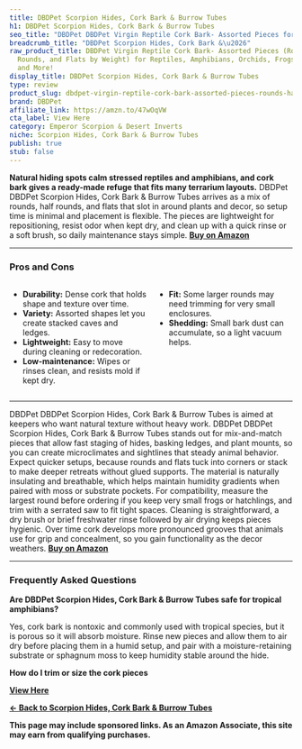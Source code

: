 ```yaml
---
title: DBDPet Scorpion Hides, Cork Bark & Burrow Tubes
h1: DBDPet Scorpion Hides, Cork Bark & Burrow Tubes
seo_title: "DBDPet DBDPet Virgin Reptile Cork Bark- Assorted Pieces for\u2026"
breadcrumb_title: "DBDPet Scorpion Hides, Cork Bark &\u2026"
raw_product_title: DBDPet Virgin Reptile Cork Bark- Assorted Pieces (Rounds, Half
  Rounds, and Flats by Weight) for Reptiles, Amphibians, Orchids, Frogs, Terrariums
  and More!
display_title: DBDPet Scorpion Hides, Cork Bark & Burrow Tubes
type: review
product_slug: dbdpet-virgin-reptile-cork-bark-assorted-pieces-rounds-half-rounds-and-050adbde
brand: DBDPet
affiliate_link: https://amzn.to/47wOqVW
cta_label: View Here
category: Emperor Scorpion & Desert Inverts
niche: Scorpion Hides, Cork Bark & Burrow Tubes
publish: true
stub: false
---
```


<div id="intro" class="full-width">
  <p><strong>Natural hiding spots calm stressed reptiles and amphibians, and cork bark gives a ready-made refuge that fits many terrarium layouts.</strong> DBDPet DBDPet Scorpion Hides, Cork Bark & Burrow Tubes arrives as a mix of rounds, half rounds, and flats that slot in around plants and decor, so setup time is minimal and placement is flexible. The pieces are lightweight for repositioning, resist odor when kept dry, and clean up with a quick rinse or a soft brush, so daily maintenance stays simple. <a href="https://amzn.to/47wOqVW" rel="nofollow sponsored noopener" target="_blank"><strong>Buy on Amazon</strong></a></p>
</div>

<hr />
<h3 id="pros-cons">Pros and Cons</h3>
<div class="pc-grid" style="display:grid;grid-template-columns:1fr 1fr;gap:16px;">
  <ul>
    <li><strong>Durability:</strong> Dense cork that holds shape and texture over time.</li>
    <li><strong>Variety:</strong> Assorted shapes let you create stacked caves and ledges.</li>
    <li><strong>Lightweight:</strong> Easy to move during cleaning or redecoration.</li>
    <li><strong>Low-maintenance:</strong> Wipes or rinses clean, and resists mold if kept dry.</li>
  </ul>
  <ul>
    <li><strong>Fit:</strong> Some larger rounds may need trimming for very small enclosures.</li>
    <li><strong>Shedding:</strong> Small bark dust can accumulate, so a light vacuum helps.</li>
  </ul>
</div>
<hr />

<div class="full-width">
  <p>DBDPet DBDPet Scorpion Hides, Cork Bark & Burrow Tubes is aimed at keepers who want natural texture without heavy work. DBDPet DBDPet Scorpion Hides, Cork Bark & Burrow Tubes stands out for mix-and-match pieces that allow fast staging of hides, basking ledges, and plant mounts, so you can create microclimates and sightlines that steady animal behavior. Expect quicker setups, because rounds and flats tuck into corners or stack to make deeper retreats without glued supports. The material is naturally insulating and breathable, which helps maintain humidity gradients when paired with moss or substrate pockets. For compatibility, measure the largest round before ordering if you keep very small frogs or hatchlings, and trim with a serrated saw to fit tight spaces. Cleaning is straightforward, a dry brush or brief freshwater rinse followed by air drying keeps pieces hygienic. Over time cork develops more pronounced grooves that animals use for grip and concealment, so you gain functionality as the decor weathers. <a href="https://amzn.to/47wOqVW" rel="nofollow sponsored noopener" target="_blank"><strong>Buy on Amazon</strong></a></p>
</div>

<hr />
<h3 id="faqs">Frequently Asked Questions</h3>

<p><strong>Are DBDPet Scorpion Hides, Cork Bark & Burrow Tubes safe for tropical amphibians?</strong></p>
<p>Yes, cork bark is nontoxic and commonly used with tropical species, but it is porous so it will absorb moisture. Rinse new pieces and allow them to air dry before placing them in a humid setup, and pair with a moisture-retaining substrate or sphagnum moss to keep humidity stable around the hide.</p>

<p><strong>How do I trim or size the cork pieces
<p><a class="btn" href="https://amzn.to/47wOqVW" target="_blank" rel="nofollow sponsored noopener">View Here</a></p>
<p><a href="/roundups/emperor-scorpion-desert-inverts/scorpion-hides-cork-bark-burrow-tubes/">← Back to Scorpion Hides, Cork Bark & Burrow Tubes</a></p>
<aside class="disclosure">This page may include sponsored links. As an Amazon Associate, this site may earn from qualifying purchases.</aside>
